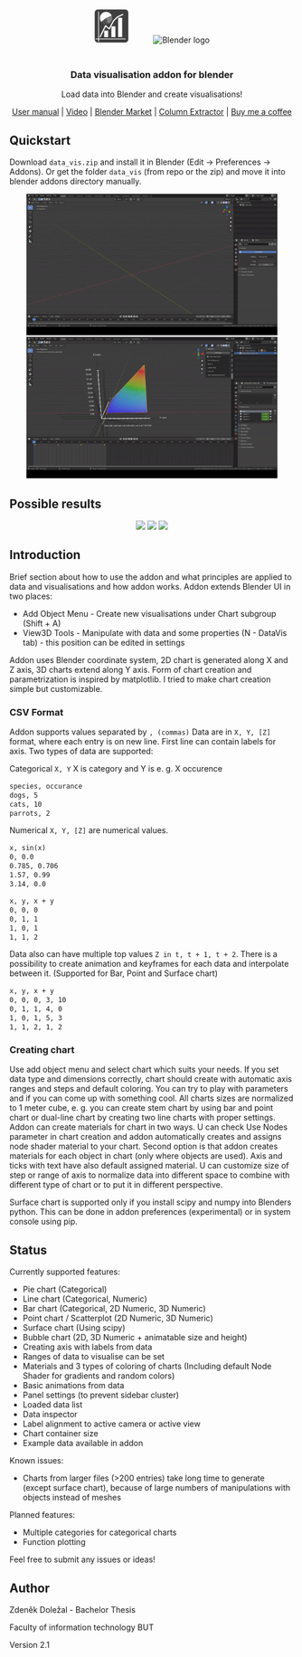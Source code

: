 <p align="center">
    <img src="media/logo.png" alt="Addon logo" height="60px" style="padding-right: 20px;">
    <img src="https://download.blender.org/branding/blender_logo_socket.png" alt="Blender logo" width="200px" style="padding-left: 20px; padding-bottom: 20px;">
</p>
<h3 align="center">
    Data visualisation addon for blender
</h3>
<p align="center">
    Load data into Blender and create visualisations!
</p>
<p align="center">
    <a href="https://github.com/Griperis/BlenderDataVis/wiki/Manual">User manual</a> |
    <a href="https://youtu.be/qIF7QPu2cOI">Video</a> |
    <a href="https://blendermarket.com/products/data-visualisation-addon">Blender Market</a> |
    <a href="https://csv-extractor.herokuapp.com/">Column Extractor</a> |
    <a href="https://www.buymeacoffee.com/griperis">Buy me a coffee</a>
</p>

## Quickstart
Download `data_vis.zip` and install it in Blender (Edit -> Preferences -> Addons). Or get the folder `data_vis` (from repo or the zip) and move it into blender addons directory manually.
<p align="center">
    <img src="./media/use_case.gif" height="250px">
    <img src="./media/animations_3D.gif" height="250px">
</p>

## Possible results
<p align="center">
    <img src="https://pqfusw.db.files.1drv.com/y4mdRF4h1pF4gaRw8bpA6y8jBFZGGSN458CM-01AK8f2UxQbNRYeYOcuhq56BHEosW4ZFdn81MN7a-VUwenuGRXB-1TEwmbZYbdBlpQsMQqPg5s9k3-JNEpYsSfyVfkFTDddSSt8rVU0POtvm3MhBA8fgdnkiR8WDTJmKEXlIu5ZAuzx0OsSo7aIZ37N2oTXrCyUjXFiNGyBus61GlN3LlhEw?width=1920&height=1080&cropmode=none" height="165x">
    <img src="https://jyu4wq.db.files.1drv.com/y4mDwYua54jSza0oiPv5aNGZeeY-36weBtVb0ryWTXYK-bh-tf_wBMbKsF-e7maV8Q8nN1qX7tFiaFaTPeTAqyLwr3B74N-V5T2vjc1I87MMR2iT2hyAQBXU1rV0ZRjBPbiPGmV8_ET-fhrzbB93qEog2sQuHI-1HMh40giGj8pGSwE_NxyW2MgzQVWhrNzn5FXKCHgXEQwfHEKDVKUKRZLMg?width=1920&height=1080&cropmode=none"height="165px">
    <img src="https://vsdb2q.db.files.1drv.com/y4monFbUmmqb8VmUcWKEP439PXodK3JwaruUb0BmdQVwPlZqDplRZ2ovQSLXTITw8dK04WQIbr3x0Nm4q7WazMXpnzOgtMfgEHxYRyT3-iT6rApISdwsuBgOYvxYWmv_STxJ8731EXksNV-WTGNCexFq7Xj82Ee77jW-amjmomA9rMEROw9AAZb1AwQWjBn0JheAISHNq56JnKvIYOwKk0bcQ?width=1920&height=1080&cropmode=none" height="165px">
</p>

## Introduction
Brief section about how to use the addon and what principles are applied to data and visualisations and how addon works. Addon extends Blender UI in two places:
- Add Object Menu - Create new visualisations under Chart subgroup (Shift + A)
- View3D Tools - Manipulate with data and some properties (N - DataVis tab) - this position can be edited in settings

Addon uses Blender coordinate system, 2D chart is generated along X and Z axis, 3D charts extend along Y axis. Form of chart creation and parametrization is inspired by matplotlib. I tried to make chart creation simple but customizable.

### CSV Format
Addon supports values separated by `, (commas)`
Data are in `X, Y, [Z]` format, where each entry is on new line. First line can contain labels for axis.
Two types of data are supported:

Categorical `X, Y` X is category and Y is e. g. X occurence 
```
species, occurance
dogs, 5
cats, 10
parrots, 2
```
Numerical `X, Y, [Z]` are numerical values.
```
x, sin(x)
0, 0.0
0.785, 0.706
1.57, 0.99
3.14, 0.0
```

```
x, y, x + y
0, 0, 0
0, 1, 1
1, 0, 1
1, 1, 2
```

Data also can have multiple top values  `Z in t, t + 1, t + 2`. There is a possibility to create animation and keyframes for each data and interpolate between it. (Supported for Bar, Point and Surface chart)
```
x, y, x + y
0, 0, 0, 3, 10
0, 1, 1, 4, 0
1, 0, 1, 5, 3
1, 1, 2, 1, 2
```

### Creating chart
Use add object menu and select chart which suits your needs. If you set data type and dimensions correctly, chart should create with automatic axis ranges and steps and default coloring. You can try to play with parameters and if you can come up with something cool.
All charts sizes are normalized to 1 meter cube, e. g. you can create stem chart by using bar and point chart or dual-line chart by creating two line charts with proper settings.
Addon can create materials for chart in two ways. U can check Use Nodes parameter in chart creation and addon automatically creates and assigns node shader material to your chart. Second option is that addon creates materials for each object in chart (only where objects are used). Axis and ticks with text have also default assigned material. U can customize size of step or range of axis to normalize data into different space to combine with different type of chart or to put it in different perspective.

Surface chart is supported only if you install scipy and numpy into Blenders python.
This can be done in addon preferences (experimental) or in system console using pip.

## Status
Currently supported features:
- Pie chart (Categorical)
- Line chart (Categorical, Numeric)
- Bar chart (Categorical, 2D Numeric, 3D Numeric)
- Point chart / Scatterplot (2D Numeric, 3D Numeric)
- Surface chart (Using scipy)
- Bubble chart (2D, 3D Numeric + animatable size and height)
- Creating axis with labels from data
- Ranges of data to visualise can be set
- Materials and 3 types of coloring of charts (Including default Node Shader for gradients and random colors)
- Basic animations from data
- Panel settings (to prevent sidebar cluster)
- Loaded data list
- Data inspector
- Label alignment to active camera or active view
- Chart container size
- Example data available in addon

Known issues:
- Charts from larger files (>200 entries) take long time to generate (except surface chart), because of large numbers of manipulations with objects instead of meshes

Planned features:
- Multiple categories for categorical charts
- Function plotting


Feel free to submit any issues or ideas!

## Author
Zdeněk Doležal - Bachelor Thesis

Faculty of information technology BUT

Version 2.1
